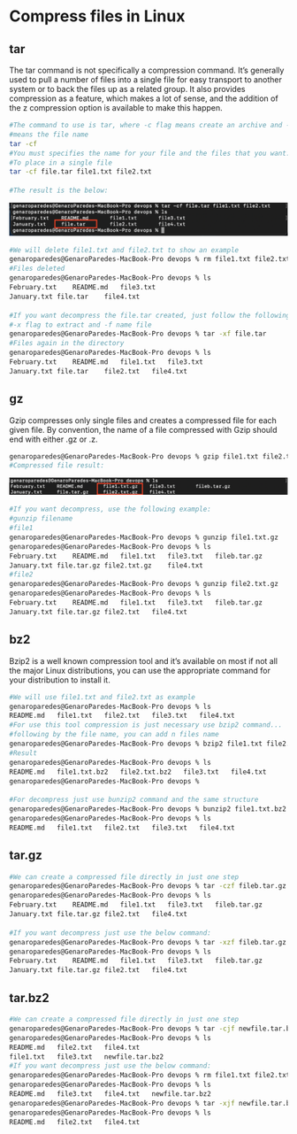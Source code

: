 # Compress files in Linux

## tar

The tar command is not specifically a compression command. It’s generally used to pull a number of files into a single file for easy transport to another system or to back the files up as a related group. It also provides compression as a feature, which makes a lot of sense, and the addition of the z compression option is available to make this happen.

```bash
#The command to use is tar, where -c flag means create an archive and -f flag...
#means the file name
tar -cf
#You must specifies the name for your file and the files that you want...
#To place in a single file 
tar -cf file.tar file1.txt file2.txt

#The result is the below:
```

![Screen Shot 2021-09-12 at 22.34.08.png](Compress%20files%20in%20Linux%2099c05f89c7ab47d6975aafe3c3f7c3e2/Screen_Shot_2021-09-12_at_22.34.08.png)

```bash
#We will delete file1.txt and file2.txt to show an example
genaroparedes@GenaroParedes-MacBook-Pro devops % rm file1.txt file2.txt
#Files deleted
genaroparedes@GenaroParedes-MacBook-Pro devops % ls
February.txt	README.md	file3.txt
January.txt	file.tar	file4.txt

#If you want decompress the file.tar created, just follow the following:
#-x flag to extract and -f name file
genaroparedes@GenaroParedes-MacBook-Pro devops % tar -xf file.tar
#Files again in the directory 
genaroparedes@GenaroParedes-MacBook-Pro devops % ls
February.txt	README.md	file1.txt	file3.txt
January.txt	file.tar	file2.txt	file4.txt
```

## gz

Gzip compresses only single files and creates a compressed file for each given file. By convention, the name of a file compressed with Gzip should end with either .gz or .z.

```bash
genaroparedes@GenaroParedes-MacBook-Pro devops % gzip file1.txt file2.txt
#Compressed file result:
```

![Screen Shot 2021-09-12 at 23.23.10.png](Compress%20files%20in%20Linux%2099c05f89c7ab47d6975aafe3c3f7c3e2/Screen_Shot_2021-09-12_at_23.23.10.png)

```bash
#If you want decompress, use the following example:
#gunzip filename
#file1
genaroparedes@GenaroParedes-MacBook-Pro devops % gunzip file1.txt.gz
genaroparedes@GenaroParedes-MacBook-Pro devops % ls
February.txt	README.md	file1.txt	file3.txt	fileb.tar.gz
January.txt	file.tar.gz	file2.txt.gz	file4.txt
#file2
genaroparedes@GenaroParedes-MacBook-Pro devops % gunzip file2.txt.gz
genaroparedes@GenaroParedes-MacBook-Pro devops % ls
February.txt	README.md	file1.txt	file3.txt	fileb.tar.gz
January.txt	file.tar.gz	file2.txt	file4.txt
```

## bz2

Bzip2 is a well known compression tool and it’s available on most if not all the major Linux distributions, you can use the appropriate command for your distribution to install it.

```bash
#We will use file1.txt and file2.txt as example
genaroparedes@GenaroParedes-MacBook-Pro devops % ls
README.md	file1.txt	file2.txt	file3.txt	file4.txt
#For use this tool compression is just necessary use bzip2 command...
#following by the file name, you can add n files name
genaroparedes@GenaroParedes-MacBook-Pro devops % bzip2 file1.txt file2.txt
#Result 
genaroparedes@GenaroParedes-MacBook-Pro devops % ls
README.md	file1.txt.bz2	file2.txt.bz2	file3.txt	file4.txt
genaroparedes@GenaroParedes-MacBook-Pro devops %

#For decompress just use bunzip2 command and the same structure
genaroparedes@GenaroParedes-MacBook-Pro devops % bunzip2 file1.txt.bz2 file2.txt.bz2
genaroparedes@GenaroParedes-MacBook-Pro devops % ls                                 
README.md	file1.txt	file2.txt	file3.txt	file4.txt
```

## tar.gz

```bash
#We can create a compressed file directly in just one step
genaroparedes@GenaroParedes-MacBook-Pro devops % tar -czf fileb.tar.gz file3.txt file4.txt
genaroparedes@GenaroParedes-MacBook-Pro devops % ls
February.txt	README.md	file1.txt	file3.txt	fileb.tar.gz
January.txt	file.tar.gz	file2.txt	file4.txt

#If you want decompress just use the below command:
genaroparedes@GenaroParedes-MacBook-Pro devops % tar -xzf fileb.tar.gz 
genaroparedes@GenaroParedes-MacBook-Pro devops % ls
February.txt	README.md	file1.txt	file3.txt	fileb.tar.gz
January.txt	file.tar.gz	file2.txt	file4.txt
```

## tar.bz2

```bash
#We can create a compressed file directly in just one step
genaroparedes@GenaroParedes-MacBook-Pro devops % tar -cjf newfile.tar.bz2 file1.txt file2.txt 
genaroparedes@GenaroParedes-MacBook-Pro devops % ls
README.md	file2.txt	file4.txt
file1.txt	file3.txt	newfile.tar.bz2
#If you want decompress just use the below command:
genaroparedes@GenaroParedes-MacBook-Pro devops % rm file1.txt file2.txt 
genaroparedes@GenaroParedes-MacBook-Pro devops % ls
README.md	file3.txt	file4.txt	newfile.tar.bz2
genaroparedes@GenaroParedes-MacBook-Pro devops % tar -xjf newfile.tar.bz2 file1.txt file2.txt
genaroparedes@GenaroParedes-MacBook-Pro devops % ls
README.md	file2.txt	file4.txt
```